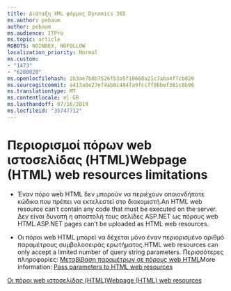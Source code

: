 ```yaml
---
title: Διάταξη XML φόρμας Dynamics 365
ms.author: pebaum
author: pebaum
ms.audience: ITPro
ms.topic: article
ROBOTS: NOINDEX, NOFOLLOW
localization_priority: Normal
ms.custom:
- "1473"
- "6200020"
ms.openlocfilehash: 2b3ae7b8b7526fb3a5f10660a21c7aba4f7cb020
ms.sourcegitcommit: a413a0e27ef4ab8c484fa9fccff8bbef381c8b96
ms.translationtype: MT
ms.contentlocale: el-GR
ms.lasthandoff: 07/16/2019
ms.locfileid: "35747712"
---
```

# <a name="webpage-html-web-resources-limitations"></a><span data-ttu-id="fd04f-102">Περιορισμοί πόρων web ιστοσελίδας (HTML)</span><span class="sxs-lookup"><span data-stu-id="fd04f-102">Webpage (HTML) web resources limitations</span></span>

* <span data-ttu-id="fd04f-103">Έναν πόρο web HTML δεν μπορούν να περιέχουν οποιονδήποτε κώδικα που πρέπει να εκτελεστεί στο διακομιστή.</span><span class="sxs-lookup"><span data-stu-id="fd04f-103">An HTML web resource can’t contain any code that must be executed on the server.</span></span> <span data-ttu-id="fd04f-104">Δεν είναι δυνατή η αποστολή τους σελίδες ASP.NET ως πόρους web HTML.</span><span class="sxs-lookup"><span data-stu-id="fd04f-104">ASP.NET pages can’t be uploaded as HTML web resources.</span></span>

* <span data-ttu-id="fd04f-105">Οι πόροι web HTML μπορεί να δέχεται μόνο έναν περιορισμένο αριθμό παραμέτρους συμβολοσειράς ερωτήματος.</span><span class="sxs-lookup"><span data-stu-id="fd04f-105">HTML web resources can only accept a limited number of query string parameters.</span></span> <span data-ttu-id="fd04f-106">Περισσότερες πληροφορίες: [Μεταβίβαση παραμέτρων σε πόρους web HTML](https://docs.microsoft.com/en-us/dynamics365/customer-engagement/developer/webpage-html-web-resources#BKMK_PassingParametersToWebResources)</span><span class="sxs-lookup"><span data-stu-id="fd04f-106">More information: [Pass parameters to HTML web resources](https://docs.microsoft.com/en-us/dynamics365/customer-engagement/developer/webpage-html-web-resources#BKMK_PassingParametersToWebResources)</span></span>

[<span data-ttu-id="fd04f-107">Οι πόροι web ιστοσελίδας (HTML)</span><span class="sxs-lookup"><span data-stu-id="fd04f-107">Webpage (HTML) web resources</span></span>](https://docs.microsoft.com/dynamics365/customer-engagement/developer/webpage-html-web-resources)
